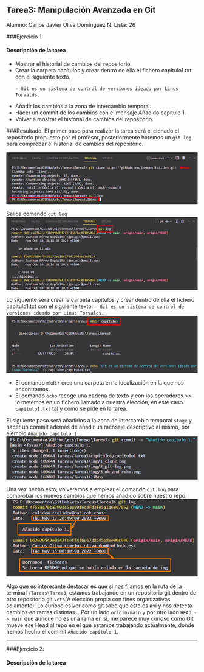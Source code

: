 ## Tarea3: Manipulación Avanzada en Git
Alumno: Carlos Javier Oliva Domínguez
N. Lista: 26

###Ejercicio 1:
#### Descripción de la tarea
- Mostrar el historial de cambios del repositorio.
- Crear la carpeta capítulos y crear dentro de ella el fichero capitulo1.txt con el siguiente texto.
    ```
    - Git es un sistema de control de versiones ideado por Linus Torvalds.
    ```
- Añadir los cambios a la zona de intercambio temporal.
- Hacer un commit de los cambios con el mensaje Añadido capítulo 1.
- Volver a mostrar el historial de cambios del repositorio.

###Resultado:
El primer paso para realizar la tarea será el clonado el repositorio propuesto por el profesor, posteriormente haremos un `git log` para comprobar el historial de cambios del repositorio.

![img](img/1_clone.png)

Salida comando `git log`
![img](img/2_git-log.png)

Lo siguiente será crear la carpeta capítulos y crear dentro de ella el fichero capitulo1.txt con el siguiente texto:
    ```
    - Git es un sistema de control de versiones ideado por Linus Torvalds.
    ```
![img](img/3_mk_and_echo.png)
- El comando `mkdir` crea una carpeta en la localización en la que nos encontramos.
- El comando `echo` recoge una cadena de texto y con los operadores >> lo metemos en un fichero llamado a nuestra elección, en este caso `capítulo1.txt` tal y como se pide en la tarea.

El siguiente paso será añadirlos a la zona de intercambio temporal `stage` y hacer un commit además de añadir un mensaje descriptivo al mismo, por ejemplo `Añadido capítulo 1.`.
![img](img/4_commit.png)

Una vez hecho esto, volveremos a emplear el comando `git.log` para comprobar los nuevos cambios que hemos añadido sobre nuestro repo.
![img](img/5_git_log.png)


Algo que es interesante destacar es que si nos fijamos en la ruta de la terminal `\Tareas\Tarea3`, estamos trabajando en un repositorio git dentro de otro repositorio git `\ets`(A elección propia con fines organizativos solamente). Lo curioso es ver como git sabe que esto es así y nos detecta cambios en ramas distintas...
Por un lado `origin/main` y por otro lado `HEAD -> main` que aunque no es una rama en si, me parece muy curioso como Git mueve ese Head al repo en el que estamos trabajando actualmente, donde hemos hecho el commit `Añadido capítulo 1`.

--- 
###Ejercicio 2:
#### Descripción de la tarea
